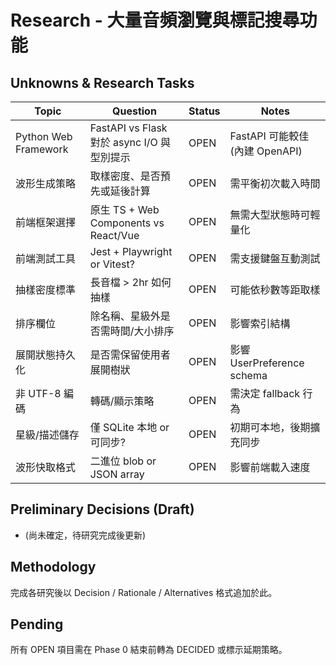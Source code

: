 # Research - 大量音頻瀏覽與標記搜尋功能

## Unknowns & Research Tasks
| Topic | Question | Status | Notes |
|-------|----------|--------|-------|
| Python Web Framework | FastAPI vs Flask 對於 async I/O 與型別提示 | OPEN | FastAPI 可能較佳 (內建 OpenAPI) |
| 波形生成策略 | 取樣密度、是否預先或延後計算 | OPEN | 需平衡初次載入時間 |
| 前端框架選擇 | 原生 TS + Web Components vs React/Vue | OPEN | 無需大型狀態時可輕量化 |
| 前端測試工具 | Jest + Playwright or Vitest? | OPEN | 需支援鍵盤互動測試 |
| 抽樣密度標準 | 長音檔 > 2hr 如何抽樣 | OPEN | 可能依秒數等距取樣 |
| 排序欄位 | 除名稱、星級外是否需時間/大小排序 | OPEN | 影響索引結構 |
| 展開狀態持久化 | 是否需保留使用者展開樹狀 | OPEN | 影響 UserPreference schema |
| 非 UTF-8 編碼 | 轉碼/顯示策略 | OPEN | 需決定 fallback 行為 |
| 星級/描述儲存 | 僅 SQLite 本地 or 可同步? | OPEN | 初期可本地，後期擴充同步 |
| 波形快取格式 | 二進位 blob or JSON array | OPEN | 影響前端載入速度 |

## Preliminary Decisions (Draft)
- (尚未確定，待研究完成後更新)

## Methodology
完成各研究後以 Decision / Rationale / Alternatives 格式追加於此。

## Pending
所有 OPEN 項目需在 Phase 0 結束前轉為 DECIDED 或標示延期策略。
